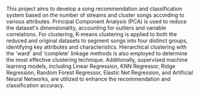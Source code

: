 This project aims to develop a song recommendation and classification system based on the number of streams and cluster songs according to various attributes. Principal Component Analysis (PCA) is used to reduce the dataset's dimensionality, accounting for outliers and variable correlations. For clustering, K-means clustering is applied to both the reduced and original datasets to segment songs into four distinct groups, identifying key attributes and characteristics. Hierarchical clustering with the 'ward' and 'complete' linkage methods is also employed to determine the most effective clustering technique. Additionally, supervised machine learning models, including Linear Regression, KNN Regressor, Ridge Regression, Random Forest Regressor, Elastic Net Regression, and Artificial Neural Networks, are utilized to enhance the recommendation and classification accuracy.
